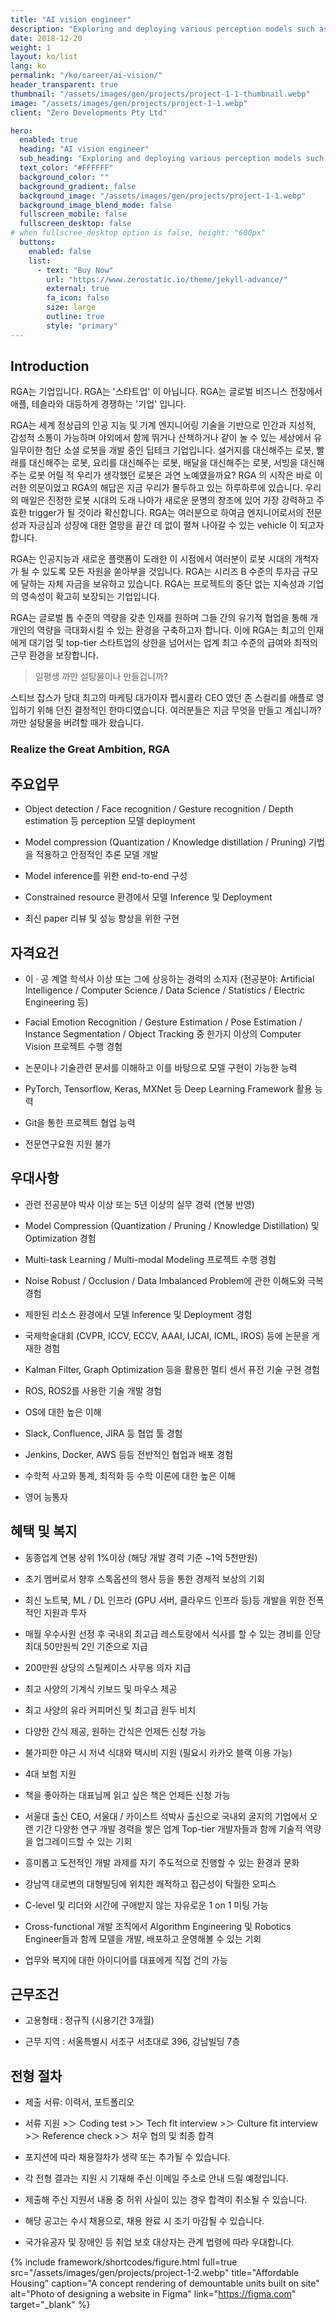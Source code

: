 ```yaml
---
title: "AI vision engineer"
description: "Exploring and deploying various perception models such as object detection, facial emotion recognition, gesture recognition, and depth estimation"
date: 2018-12-20
weight: 1
layout: ko/list
lang: ko
permalink: "/ko/career/ai-vision/"
header_transparent: true
thumbnail: "/assets/images/gen/projects/project-1-1-thumbnail.webp"
image: "/assets/images/gen/projects/project-1-1.webp"
client: "Zero Developments Pty Ltd"

hero:
  enabled: true
  heading: "AI vision engineer"
  sub_heading: "Exploring and deploying various perception models such as object detection, facial emotion recognition, gesture recognition, and depth estimation"
  text_color: "#FFFFFF"
  background_color: ""
  background_gradient: false
  background_image: "/assets/images/gen/projects/project-1-1.webp"
  background_image_blend_mode: false
  fullscreen_mobile: false
  fullscreen_desktop: false
# when fullscree_desktop option is false, height: "600px"
  buttons:
    enabled: false
    list:
      - text: "Buy Now"
        url: "https://www.zerostatic.io/theme/jekyll-advance/"
        external: true
        fa_icon: false
        size: large
        outline: true
        style: "primary"
---
```


## Introduction
RGA는 기업입니다.
RGA는 '스타트업' 이 아닙니다.
RGA는 글로벌 비즈니스 전장에서 애플, 테슬라와 대등하게 경쟁하는 '기업' 입니다.

RGA는 세계 정상급의 인공 지능 및 기계 엔지니어링 기술을 기반으로 인간과 지성적, 감성적 소통이 가능하며 야외에서 함께 뛰거나 산책하거나 같이 놀 수 있는 세상에서 유일무이한 첨단 소셜 로봇을 개발 중인 딥테크 기업입니다.
설거지를 대신해주는 로봇, 빨래를 대신해주는 로봇, 요리를 대신해주는 로봇, 배달을 대신해주는 로봇, 서빙을 대신해주는 로봇
어릴 적 우리가 생각했던 로봇은 과연 노예였을까요?
RGA 의 시작은 바로 이러한 의문이었고 RGA의 해답은 지금 우리가 몰두하고 있는 하루하루에 있습니다.
우리의 매일은 진정한 로봇 시대의 도래 나아가 새로운 문명의 창조에 있어 가장 강력하고 주효한 trigger가 될 것이라 확신합니다. 
RGA는 여러분으로 하여금 엔지니어로서의 전문성과 자긍심과 성장에 대한 열망을 끝간 데 없이 펼쳐 나아갈 수 있는 vehicle 이 되고자 합니다.

RGA는 인공지능과 새로운 플랫폼이 도래한 이 시점에서 여러분이 로봇 시대의 개척자가 될 수 있도록 모든 자원을 쏟아부을 것입니다.
RGA는 시리즈 B 수준의 투자금 규모에 달하는 자체 자금을 보유하고 있습니다. 
RGA는 프로젝트의 중단 없는 지속성과 기업의 영속성이 확고히 보장되는 기업입니다.

RGA는 글로벌 톱 수준의 역량을 갖춘 인재를 원하며 그들 간의 유기적 협업을 통해 개개인의 역량을 극대화시킬 수 있는 환경을 구축하고자 합니다. 
이에 RGA는 최고의 인재에게 대기업 및 top-tier 스타트업의 상한을 넘어서는 업계 최고 수준의 급여와 최적의 근무 환경을 보장합니다.

> 일평생 까만 설탕물이나 만들겁니까?

스티브 잡스가 당대 최고의 마케팅 대가이자 펩시콜라 CEO 였던 존 스컬리를 애플로 영입하기 위해 던진 결정적인 한마디였습니다.
여러분들은 지금 무엇을 만들고 계십니까?
까만 설탕물을 버려할 때가 왔습니다. 

### Realize the Great Ambition, RGA

## 주요업무
- Object detection / Face recognition / Gesture recognition / Depth estimation 등 perception 모델 deployment

- Model compression (Quantization / Knowledge distillation / Pruning) 기법을 적용하고 안정적인 추론 모델 개발

- Model inference를 위한 end-to-end 구성

- Constrained resource 환경에서 모델 Inference 및 Deployment

- 최신 paper 리뷰 및 성능 향상을 위한 구현


## 자격요건
- 이 · 공 계열 학석사 이상 또는 그에 상응하는 경력의 소지자 
(전공분야: Artificial Intelligence / Computer Science / Data Science / Statistics / Electric Engineering 등)

- Facial Emotion Recognition / Gesture Estimation / Pose Estimation / Instance Segmentation / Object Tracking 중 한가지 이상의 Computer Vision 프로젝트 수행 경험

- 논문이나 기술관련 문서를 이해하고 이를 바탕으로 모델 구현이 가능한 능력

- PyTorch, Tensorflow, Keras, MXNet 등 Deep Learning Framework 활용 능력

- Git을 통한 프로젝트 협업 능력

- 전문연구요원 지원 불가


## 우대사항
- 관련 전공분야 박사 이상 또는 5년 이상의 실무 경력 (연봉 반영)

- Model Compression (Quantization / Pruning / Knowledge Distillation) 및 Optimization 경험

- Multi-task Learning / Multi-modal Modeling 프로젝트 수행 경험

- Noise Robust / Occlusion / Data Imbalanced Problem에 관한 이해도와 극복 경험

- 제한된 리소스 환경에서 모델 Inference 및 Deployment 경험

- 국제학술대회 (CVPR, ICCV, ECCV, AAAI, IJCAI, ICML, IROS) 등에 논문을 게재한 경험

- Kalman Filter, Graph Optimization 등을 활용한 멀티 센서 퓨전 기술 구현 경험

- ROS, ROS2를 사용한 기술 개발 경험

- OS에 대한 높은 이해

- Slack, Confluence, JIRA 등 협업 툴 경험

- Jenkins, Docker, AWS 등등 전반적인 협업과 배포 경험

- 수학적 사고와 통계, 최적화 등 수학 이론에 대한 높은 이해

- 영어 능통자


## 혜택 및 복지
- 동종업계 연봉 상위 1%이상 (해당 개발 경력 기준 ~1억 5천만원)

- 초기 멤버로서 향후 스톡옵션의 행사 등을 통한 경제적 보상의 기회

- 최신 노트북, ML / DL 인프라 (GPU 서버, 클라우드 인프라 등)등 개발을 위한 전폭적인 지원과 투자

- 매월 우수사원 선정 후 국내외 최고급 레스토랑에서 식사를 할 수 있는 경비를 인당 최대 50만원씩 2인 기준으로 지급

- 200만원 상당의 스틸케이스 사무용 의자 지급

- 최고 사양의 기계식 키보드 및 마우스 제공

- 최고 사양의 유라 커피머신 및 최고급 원두 비치

- 다양한 간식 제공, 원하는 간식은 언제든 신청 가능

- 불가피한 야근 시 저녁 식대와 택시비 지원 (필요시 카카오 블랙 이용 가능)

- 4대 보험 지원

- 책을 좋아하는 대표님께 읽고 싶은 책은 언제든 신청 가능 

- 서울대 출신 CEO, 서울대 / 카이스트 석박사 출신으로 국내외 굴지의 기업에서 오랜 기간 다양한 연구 개발 경력을 쌓은 업계 Top-tier 개발자들과 함께 기술적 역량을 업그레이드할 수 있는 기회

- 흥미롭고 도전적인 개발 과제를 자기 주도적으로 진행할 수 있는 환경과 문화

- 강남역 대로변의 대형빌딩에 위치한 쾌적하고 접근성이 탁월한 오피스

- C-level 및 리더와 시간에 구애받지 않는 자유로운 1 on 1 미팅 가능

- Cross-functional 개발 조직에서 Algorithm Engineering 및 Robotics Engineer들과 함께 모델을 개발, 배포하고 운영해볼 수 있는 기회 

- 업무와 복지에 대한 아이디어를 대표에게 직접 건의 가능


## 근무조건

- 고용형태 : 정규직 (시용기간 3개월)

- 근무 지역 : 서울특별시 서초구 서초대로 396, 강남빌딩 7층


## 전형 절차
- 제출 서류: 이력서, 포트폴리오

- 서류 지원 >＞ Coding test >＞ Tech fit interview >＞ Culture fit interview >＞ Reference check >＞ 처우 협의 및 최종 합격

- 포지션에 따라 채용절차가 생략 또는 추가될 수 있습니다.

- 각 전형 결과는 지원 시 기재해 주신 이메일 주소로 안내 드릴 예정입니다.

- 제출해 주신 지원서 내용 중 허위 사실이 있는 경우 합격이 취소될 수 있습니다.

- 해당 공고는 수시 채용으로, 채용 완료 시 조기 마감될 수 있습니다.

- 국가유공자 및 장애인 등 취업 보호 대상자는 관계 법령에 따라 우대합니다.

{% include framework/shortcodes/figure.html full=true src="/assets/images/gen/projects/project-1-2.webp" title="Affordable Housing"  caption="A concept rendering of demountable units built on site" alt="Photo of designing a website in Figma" link="https://figma.com" target="_blank" %}
